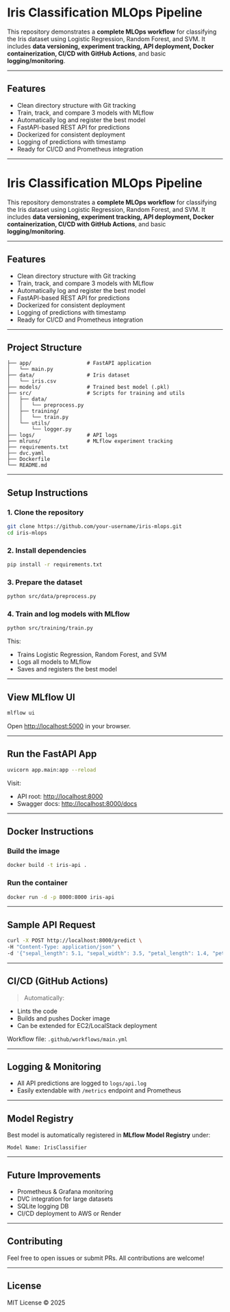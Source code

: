 # Iris Classification MLOps Pipeline

This repository demonstrates a **complete MLOps workflow** for classifying the Iris dataset using Logistic Regression, Random Forest, and SVM. It includes **data versioning, experiment tracking, API deployment, Docker containerization, CI/CD with GitHub Actions**, and basic **logging/monitoring**.

---

## Features

- Clean directory structure with Git tracking
- Train, track, and compare 3 models with MLflow
- Automatically log and register the best model
- FastAPI-based REST API for predictions
- Dockerized for consistent deployment
- Logging of predictions with timestamp
- Ready for CI/CD and Prometheus integration

---




# Iris Classification MLOps Pipeline

This repository demonstrates a **complete MLOps workflow** for classifying the Iris dataset using Logistic Regression, Random Forest, and SVM. It includes **data versioning, experiment tracking, API deployment, Docker containerization, CI/CD with GitHub Actions**, and basic **logging/monitoring**.

---

## Features

- Clean directory structure with Git tracking
- Train, track, and compare 3 models with MLflow
- Automatically log and register the best model
- FastAPI-based REST API for predictions
- Dockerized for consistent deployment
- Logging of predictions with timestamp
- Ready for CI/CD and Prometheus integration

---

## Project Structure

```
├── app/                  # FastAPI application
│   └── main.py
├── data/                 # Iris dataset
│   └── iris.csv
├── models/               # Trained best model (.pkl)
├── src/                  # Scripts for training and utils
│   ├── data/
│   │   └── preprocess.py
│   ├── training/
│   │   └── train.py
│   └── utils/
│       └── logger.py
├── logs/                 # API logs
├── mlruns/               # MLflow experiment tracking
├── requirements.txt
├── dvc.yaml
├── Dockerfile
└── README.md
```

---

## Setup Instructions

### 1. Clone the repository
```bash
git clone https://github.com/your-username/iris-mlops.git
cd iris-mlops
```

### 2. Install dependencies
```bash
pip install -r requirements.txt
```

### 3. Prepare the dataset
```bash
python src/data/preprocess.py
```

### 4. Train and log models with MLflow
```bash
python src/training/train.py
```

This:
- Trains Logistic Regression, Random Forest, and SVM
- Logs all models to MLflow
- Saves and registers the best model

---

## View MLflow UI

```bash
mlflow ui
```
Open [http://localhost:5000](http://localhost:5000) in your browser.

---

## Run the FastAPI App

```bash
uvicorn app.main:app --reload
```

Visit:
- API root: [http://localhost:8000](http://localhost:8000)
- Swagger docs: [http://localhost:8000/docs](http://localhost:8000/docs)

---

## Docker Instructions

### Build the image
```bash
docker build -t iris-api .
```

### Run the container
```bash
docker run -d -p 8000:8000 iris-api
```

---

## Sample API Request

```bash
curl -X POST http://localhost:8000/predict \
-H "Content-Type: application/json" \
-d '{"sepal_length": 5.1, "sepal_width": 3.5, "petal_length": 1.4, "petal_width": 0.2}'
```

---

## CI/CD (GitHub Actions)

> Automatically:
- Lints the code
- Builds and pushes Docker image
- Can be extended for EC2/LocalStack deployment

Workflow file: `.github/workflows/main.yml`

---

## Logging & Monitoring

- All API predictions are logged to `logs/api.log`
- Easily extendable with `/metrics` endpoint and Prometheus

---

## Model Registry

Best model is automatically registered in **MLflow Model Registry** under:
```
Model Name: IrisClassifier
```

---

## Future Improvements

- Prometheus & Grafana monitoring
- DVC integration for large datasets
- SQLite logging DB
- CI/CD deployment to AWS or Render

---

## Contributing

Feel free to open issues or submit PRs. All contributions are welcome!

---

## License

MIT License © 2025
